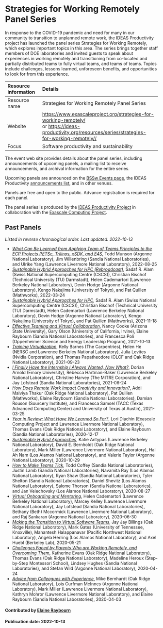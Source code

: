 # Strategies for Working Remotely Panel Series

In response to the COVID-19 pandemic and need for many in our
community to transition to unplanned remote work, the IDEAS
Productivity project has launched the panel series Strategies for
Working Remotely, which explores important topics in this area. The
series brings together staff members of DOE laboratories and invited
guests to speak about experiences in working remotely and
transitioning from co-located and partially distributed teams to fully
virtual teams, and teams of teams. Topics include challenges, lessons
learned, unforeseen benefits, and opportunities to look for from this
experience.

Resource information | Details
:--- | :---
Resource name | Strategies for Working Remotely Panel Series
Website | https://www.exascaleproject.org/strategies-for-working-remotely/<br>or https://ideas-productivity.org/resources/series/strategies-for-working-remotely//
Focus | Software productivity and sustainability

The event web site provides details about the panel series, including
announcements of upcoming panels, a mailing list to receive
announcements, and archival information for the entire series.

Upcoming panels are announced on the [BSSw Events
page](https://bssw.io/events), the IDEAS Productivity [announcements
list](http://eepurl.com/cQCyJ5), and in other venues.

Panels are free and open to the public. Advance registration is
required for each panel.

The panel series is produced by the [IDEAS Productivity Project](https://ideas-productivity.org/) in collaboration with the [Exascale Computing Project](https://www.exascaleproject.org/).

## Past Panels
*Listed in reverse chronological order. Last updated: 2022-10-13*



- *[What Can Be Learned from Applying Team of Teams Principles to the ECP Projects PETSc, Trilinos, xSDK, and E4S](https://ideas-productivity.org/resources/series/strategies-for-working-remotely//#panel014)*, Todd Munson (Argonne National Laboratory), Jim Willenbring (Sandia National Laboratories), and Ulrike Yang (Lawrence Livermore National Laboratory), 2022-08-25
- *[Sustainable Hybrid Approaches for HPC (Rebroadcast)](https://ideas-productivity.org/resources/series/strategies-for-working-remotely//#panel013)*, Sadaf R. Alam (Swiss National Supercomputing Centre (CSCS)), Christian Bischof (Technical University (TU) Darmstadt), Helen Cademartori (Lawrence Berkeley National Laboratory), Devin Hodge (Argonne National Laboratory), Kengo Nakajima (University of Tokyo), and Pat Quillen (Mathworks), 2022-03-24
- *[Sustainable Hybrid Approaches for HPC](https://ideas-productivity.org/resources/series/strategies-for-working-remotely//#panel012)*, Sadaf R. Alam (Swiss National Supercomputing Centre (CSCS)), Christian Bischof (Technical University (TU) Darmstadt), Helen Cademartori (Lawrence Berkeley National Laboratory), Devin Hodge (Argonne National Laboratory), Kengo Nakajima (University of Tokyo), and Pat Quillen (Mathworks), 2021-11-18
- *[Effective Teaming and Virtual Collaboration](https://ideas-productivity.org/resources/series/strategies-for-working-remotely//#panel011)*, Nancy Cooke (Arizona State University), Gary Olson (University of California, Irvine), Elaine Raybourn (Sandia National Laboratories), and Francesca Poli (Oppenheimer Science and Energy Leadership Program), 2021-10-13
- *[Training Virtualization](https://ideas-productivity.org/resources/series/strategies-for-working-remotely//#panel010)*, Kelly Barnes (The Carpentries), Helen He (NERSC and Lawrence Berkeley National Laboratory), Julia Levites (Nvidia Corporation), and Thomas Papatheodore (OLCF and Oak Ridge National Laboratory), 2021-09-23
- *[I Finally Have the Internship I Always Wanted, Now What?](https://ideas-productivity.org/resources/series/strategies-for-working-remotely//#panel009)*, Dorian Arnold (Emory University), Rebecca Hartman-Baker (Lawrence Berkeley National Laboratory), Christine Harvey (The MITRE Corporation), and Jay Lofstead (Sandia National Laboratories), 2021-06-24
- *[How Does Remote Work Impact Creativity and Innovation?](https://ideas-productivity.org/resources/series/strategies-for-working-remotely//#panel008)*, Addi Malviya Thakur (Oak Ridge National Laboratory), Pat Quillen (Mathworks), Elaine Raybourn (Sandia National Laboratories), Damian Rouson (Sourcery Institute), and Francesca Samsel (TACC (Texas Advanced Computing Center) and University of Texas at Austin), 2021-03-25
- *[Year in Review: What Have We Learned So Far?](https://ideas-productivity.org/resources/series/strategies-for-working-remotely//#panel007)*, Lori Diachin (Exascale Computing Project and Lawrence Livermore National Laboratory), Thomas Evans (Oak Ridge National Laboratory), and Elaine Raybourn (Sandia National Laboratories), 2020-12-17
- *[Sustainable Hybrid Approaches](https://ideas-productivity.org/resources/series/strategies-for-working-remotely//#panel006)*, Katie Antypas (Lawrence Berkeley National Laboratory), David E. Bernholdt (Oak Ridge National Laboratory), Mark Miller (Lawrence Livermore National Laboratory), Hai Ah Nam (Los Alamos National Laboratory), and Valerie Taylor (Argonne National Laboratory), 2020-10-29
- *[How to Make Teams Tick](https://ideas-productivity.org/resources/series/strategies-for-working-remotely//#panel005)*, Todd Coffey (Sandia National Laboratories), Justin Lamb (Sandia National Laboratories), Navamita Ray (Los Alamos National Laboratory), Ryan Shaw (Sandia National Laboratories), Tyler Shelton (Sandia National Laboratories), Daniel Shevitz (Los Alamos National Laboratory), Salome Thorson (Sandia National Laboratories), and Jan Velechovsky (Los Alamos National Laboratory), 2020-08-27
- *[Virtual Onboarding and Mentoring](https://ideas-productivity.org/resources/series/strategies-for-working-remotely//#panel004)*, Helen Cademartori (Lawrence Berkeley National Laboratory), Marcey Kelley (Lawrence Livermore National Laboratory), Jay Lofstead (Sandia National Laboratories), Bethany (Beth) Mccormick (Lawrence Livermore National Laboratory), and Raj Sankaran (Argonne National Laboratory), 2020-06-30
- *[Making the Transition to Virtual Software Teams](https://ideas-productivity.org/resources/series/strategies-for-working-remotely//#panel003)*, Jay Jay Billings (Oak Ridge National Laboratory), Mark Gates (University of Tennessee, Knoxville), Mahantesh Halappanavar (Pacific Northwest National Laboratory), Angela Herring (Los Alamos National Laboratory), and Axel Huebl (Berkeley Lab), 2020-05-21
- *[Challenges Faced by Parents Who are Working Remotely, and Overcoming Them](https://ideas-productivity.org/resources/series/strategies-for-working-remotely//#panel002)*, Katherine Evans (Oak Ridge National Laboratory), Thomas Evans (Oak Ridge National Laboratory), Madeline Heroux (Step-by-Step Montessori School), Lindsey Hughes (Sandia National Laboratories), and Stefan Wild (Argonne National Laboratory), 2020-04-24
- *[Advice from Colleagues with Experience](https://ideas-productivity.org/resources/series/strategies-for-working-remotely//#panel001)*, Mike Bernhardt (Oak Ridge National Laboratory), Lois Curfman McInnes (Argonne National Laboratory), Mark Miller (Lawrence Livermore National Laboratory), Kathryn Mohror (Lawrence Livermore National Laboratory), and Elaine Raybourn (Sandia National Laboratories), 2020-04-03


#### Contributed by [Elaine Raybourn](http://github.com/elaineraybourn "Elaine Raybourn GitHub Profile")
#### Publication date: 2022-10-13

<!---
Publish: yes
Categories: skills
Topics: online learning
Level: 2
Prerequisites: default
Aggregate: none
--->
